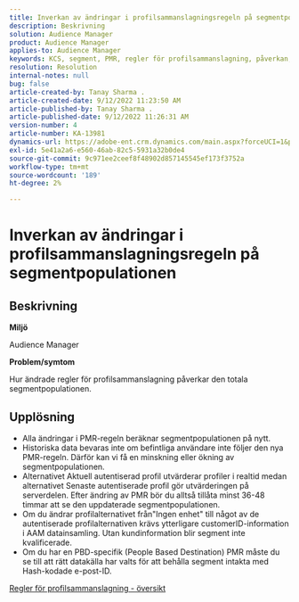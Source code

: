 ```yaml
---
title: Inverkan av ändringar i profilsammanslagningsregeln på segmentpopulationen
description: Beskrivning
solution: Audience Manager
product: Audience Manager
applies-to: Audience Manager
keywords: KCS, segment, PMR, regler för profilsammanslagning, påverkan, total befolkning, realtidspopulation, population, change
resolution: Resolution
internal-notes: null
bug: false
article-created-by: Tanay Sharma .
article-created-date: 9/12/2022 11:23:50 AM
article-published-by: Tanay Sharma .
article-published-date: 9/12/2022 11:26:31 AM
version-number: 4
article-number: KA-13981
dynamics-url: https://adobe-ent.crm.dynamics.com/main.aspx?forceUCI=1&pagetype=entityrecord&etn=knowledgearticle&id=02c0eb5d-8d32-ed11-9db1-002248086735
exl-id: 5e41a2a6-e560-46ab-82c5-5931a32b0de4
source-git-commit: 9c971ee2ceef8f48902d857145545ef173f3752a
workflow-type: tm+mt
source-wordcount: '189'
ht-degree: 2%

---
```


# Inverkan av ändringar i profilsammanslagningsregeln på segmentpopulationen

## Beskrivning


<b>Miljö</b>

Audience Manager



<b>Problem/symtom</b>

Hur ändrade regler för profilsammanslagning påverkar den totala segmentpopulationen.


## Upplösning


- Alla ändringar i PMR-regeln beräknar segmentpopulationen på nytt.
- Historiska data bevaras inte om befintliga användare inte följer den nya PMR-regeln. Därför kan vi få en minskning eller ökning av segmentpopulationen.
- Alternativet Aktuell autentiserad profil utvärderar profiler i realtid medan alternativet Senaste autentiserade profil gör utvärderingen på serverdelen. Efter ändring av PMR bör du alltså tillåta minst 36-48 timmar att se den uppdaterade segmentpopulationen.
- Om du ändrar profilalternativet från&quot;Ingen enhet&quot; till något av de autentiserade profilalternativen krävs ytterligare customerID-information i AAM datainsamling. Utan kundinformation blir segment inte kvalificerade.
- Om du har en PBD-specifik (People Based Destination) PMR måste du se till att rätt datakälla har valts för att behålla segment intakta med Hash-kodade e-post-ID.




[Regler för profilsammanslagning - översikt](https://experienceleague.adobe.com/docs/audience-manager/user-guide/features/profile-merge-rules/merge-rules-overview.html?lang=en)

